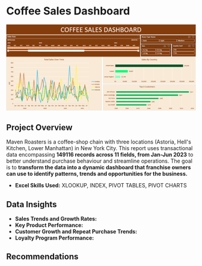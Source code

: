 # Coffee Sales Dashboard
![dashboard](coffee-sales-dashboard.png)
## Project Overview
Maven Roasters is a coffee-shop chain with three locations (Astoria, Hell's Kitchen, Lower Manhattan) in New York City. This report uses transactional data encompassing **149116 records across 11 fields, from Jan-Jun 2023** to better understand purchase behaviour and streamline operations. The goal is to **transform the data into a dynamic dashboard that franchise owners can use to identify patterns, trends and opportunities for the business.**   
* **Excel Skills Used:** XLOOKUP, INDEX, PIVOT TABLES, PIVOT CHARTS
## Data Insights
* **Sales Trends and Growth Rates:**
* **Key Product Performance:**
* **Customer Growth and Repeat Purchase Trends:**
* **Loyalty Program Performance:**
## Recommendations
